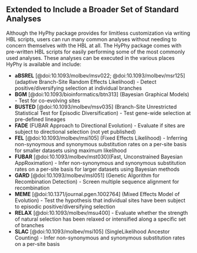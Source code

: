 ## Extended to Include a Broader Set of Standard Analyses

Although the HyPhy package provides for limitless customization via writing HBL scripts, users can run many common analyses without needing to concern themselves with the HBL at all. 
The HyPhy package comes with pre-written HBL scripts for easily performing some of the most commonly used analyses. 
These analyses can be executed in the various places HyPhy is available and include:  
  
+ __aBSREL__ [@doi:10.1093/molbev/msv022; @doi:10.1093/molbev/msr125] (adaptive Branch-Site Random Effects Likelihood) - Detect positive/diversifying selection at individual branches  
+ __BGM__ [@doi:10.1093/bioinformatics/btn313] (Bayesian Graphical Models) - Test for co-evolving sites  
+ __BUSTED__ [@doi:10.1093/molbev/msv035] (Branch-Site Unrestricted Statistical Test for Episodic Diversification) - Test gene-wide selection at pre-defined lineages  
+ __FADE__ (FUBAR Approach to Directional Evolution) - Evaluate if sites are subject to directional selection (not yet published) 
+ __FEL__ [@doi:10.1093/molbev/msi105] (Fixed Effects Likelihood) - Inferring non-synoymous and synonymous substitution rates on a per-site basis for smaller datasets using maximum likelihood  
+ __FUBAR__ [@doi:10.1093/molbev/mst030](Fast, Unconstrained Bayesian AppRoximation) - Infer non-synonymous and synonymous substitution rates on a per-site basis for larger datasets using Bayesian methods  
+ __GARD__ [@doi:10.1093/molbev/msl051] (Genetic Algorithm for Recombination Detection) - Screen multiple sequence alignment for recombination  
+ __MEME__ [@doi:10.1371/journal.pgen.1002764] (Mixed Effects Model of Evolution) - Test the hypothesis that individual sites have been subject to episodic positive/diversifying selection  
+ __RELAX__ [@doi:10.1093/molbev/msu400] - Evaluate whether the strength of natural selection has been relaxed or intensified along a specific set of branches  
+ __SLAC__ [@doi:10.1093/molbev/msi105] (SingleLikelihood Ancestor Counting) - Infer non-synonymous and synonymous substitution rates on a per-site basis 